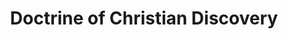 ---
title: "Doctrine of Christian Discovery"
redirect_to: https://goodfaithmedia.org/doctrine-of-christian-discovery/
permalink: /s/short/
---